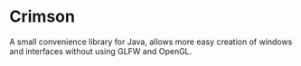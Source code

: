 # Crimson
A small convenience library for Java, allows more easy creation of windows and interfaces without using GLFW and OpenGL.
